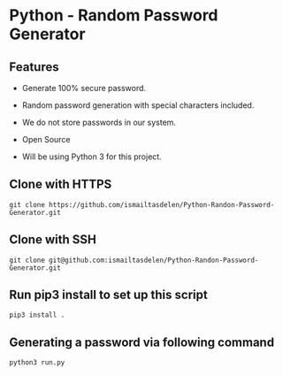 # Python - Random Password Generator

## Features

* Generate 100% secure password.

* Random password generation with special characters included. 

* We do not store passwords in our system.

* Open Source

* Will be using Python 3 for this project. 

## Clone with HTTPS
```
git clone https://github.com/ismailtasdelen/Python-Randon-Password-Generator.git
```

## Clone with SSH
```
git clone git@github.com:ismailtasdelen/Python-Randon-Password-Generator.git
```

## Run pip3 install to set up this script
```
pip3 install .
```

## Generating a password via following command
```
python3 run.py
```
